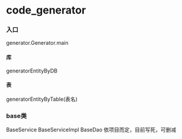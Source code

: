 # code_generator
### 入口
generator.Generator.main
#### 库
generatorEntityByDB
#### 表
generatorEntityByTable(表名)

### base类
BaseService BaseServiceImpl BaseDao 依项目而定，目前写死，可删减

